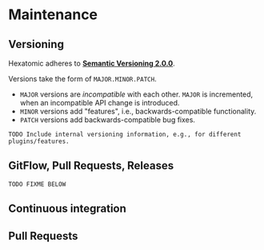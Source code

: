 # Maintenance

## Versioning

Hexatomic adheres to [**Semantic Versioning 2.0.0**](https://semver.org).

Versions take the form of `MAJOR.MINOR.PATCH`.

- `MAJOR` versions are *incompatible* with each other. `MAJOR` is incremented, when an incompatible API change is introduced.
- `MINOR` versions add "features", i.e., backwards-compatible functionality.
- `PATCH` versions add backwards-compatible bug fixes.

`TODO Include internal versioning information, e.g., for different plugins/features.`

## GitFlow, Pull Requests, Releases

`TODO FIXME BELOW`

## Continuous integration

## Pull Requests

